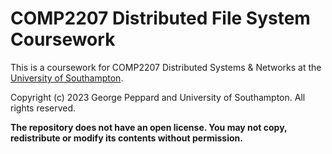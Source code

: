# COMP2207 Distributed File System Coursework

This is a coursework for COMP2207 Distributed Systems & Networks at
the [University of Southampton](https://ecs.soton.ac.uk).

Copyright (c) 2023 George Peppard and University of Southampton. All rights reserved.

**The repository does not have an open license. You may not copy, redistribute or modify its contents without permission.**